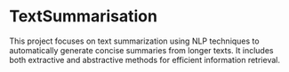 # TextSummarisation
This project focuses on text summarization using NLP techniques to automatically generate concise summaries from longer texts. It includes both extractive and abstractive methods for efficient information retrieval.
